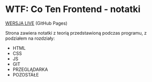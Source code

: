 # WTF: Co Ten Frontend - notatki

[WERSJA LIVE](https://maciejryszka.github.io/homepage/) (GitHub Pages)

Strona zawiera notatki z teorią przedstawioną podczas programu, z podziałem na rozdziały:
- HTML
- CSS
- JS
- GIT
- PRZEGLĄDARKA
- POZOSTAŁE
